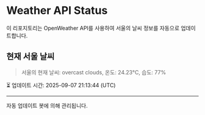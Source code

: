 
# Weather API Status

이 리포지토리는 OpenWeather API를 사용하여 서울의 날씨 정보를 자동으로 업데이트합니다.

## 현재 서울 날씨
> 서울의 현재 날씨: overcast clouds, 온도: 24.23°C, 습도: 77%

⏳ 업데이트 시간: 2025-09-07 21:13:44 (UTC)

---
자동 업데이트 봇에 의해 관리됩니다.

